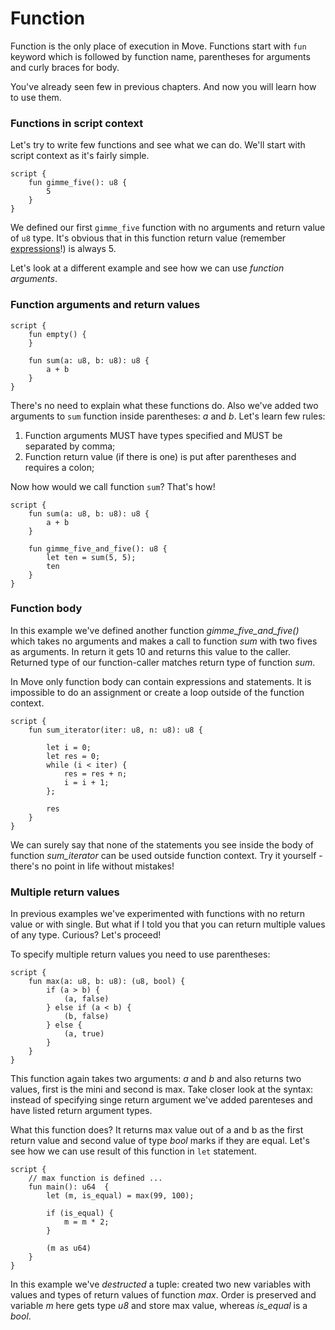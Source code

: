 # Function

Function is the only place of execution in Move. Functions start with `fun` keyword which is followed by function name, parentheses for arguments and curly braces for body.

You've already seen few in previous chapters. And now you will learn how to use them.

### Functions in script context

Let's try to write few functions and see what we can do. We'll start with script context as it's fairly simple.

```Move
script {
    fun gimme_five(): u8 {
        5
    }
}
```

We defined our first `gimme_five` function with no arguments and return value of `u8` type. It's obvious that in this function return value (remember [expressions](/chapters/expression-blocks)!) is always 5.

Let's look at a different example and see how we can use *function arguments*.

### Function arguments and return values

```Move
script {
    fun empty() {
    }

    fun sum(a: u8, b: u8): u8 {
        a + b
    }
}
```

There's no need to explain what these functions do. Also we've added two arguments to `sum` function inside parentheses: *a* and *b*. Let's learn few rules:

1. Function arguments MUST have types specified and MUST be separated by comma;
2. Function return value (if there is one) is put after parentheses and requires a colon;

Now how would we call function `sum`? That's how!

```Move
script {
    fun sum(a: u8, b: u8): u8 {
        a + b
    }

    fun gimme_five_and_five(): u8 {
        let ten = sum(5, 5);
        ten
    }
}
```

### Function body

In this example we've defined another function *gimme_five_and_five()* which takes no arguments and makes a call to function *sum* with two fives as arguments. In return it gets 10 and returns this value to the caller. Returned type of our function-caller matches return type of function *sum*.

In Move only function body can contain expressions and statements. It is impossible to do an assignment or create a loop outside of the function context.

```Move
script {
    fun sum_iterator(iter: u8, n: u8): u8 {

        let i = 0;
        let res = 0;
        while (i < iter) {
            res = res + n;
            i = i + 1;
        };

        res
    }
}
```

We can surely say that none of the statements you see inside the body of function *sum_iterator* can be used outside function context. Try it yourself - there's no point in life without mistakes!

### Multiple return values

In previous examples we've experimented with functions with no return value or with single. But what if I told you that you can return multiple values of any type. Curious? Let's proceed!

To specify multiple return values you need to use parentheses:

```Move
script {
    fun max(a: u8, b: u8): (u8, bool) {
        if (a > b) {
            (a, false)
        } else if (a < b) {
            (b, false)
        } else {
            (a, true)
        }
    }
}
```
This function again takes two arguments: *a* and *b* and also returns two values, first is the mini and second is max. Take closer look at the syntax: instead of specifying singe return argument we've added parenteses and have listed return argument types.

What this function does? It returns max value out of a and b as the first return value and second value of type *bool* marks if they are equal. Let's see how we can use result of this function in `let` statement.

```Move
script {
    // max function is defined ...
    fun main(): u64  {
        let (m, is_equal) = max(99, 100);

        if (is_equal) {
            m = m * 2;
        }

        (m as u64)
    }
}
```

In this example we've *destructed* a tuple: created two new variables with values and types of return values of function *max*. Order is preserved and variable *m* here gets type *u8* and store max value, whereas *is_equal* is a *bool*.




